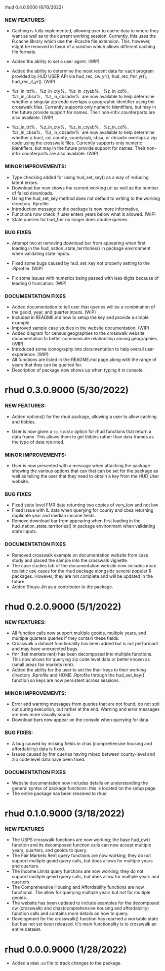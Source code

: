 rhud 0.4.0.9000 (6/10/2022)

### NEW FEATURES:
  
  * Caching is fully implemented, allowing user to cache data to where they 
    want as well as to the current working session. Currently, this uses the 
    R.cache library which use the .Rcache file extension. This, however, might
    be removed in favor of a solution which allows different caching file 
    formats.
    
  * Added the ability to set a user agent. (WIP)
    
  * Added the ability to determine the most recent data for each program 
    provided by HUD USER API via hud_rec_cw_yr(), hud_rec_fmr_yr(), 
    hud_rec_il_yr().
    (WIP)
    
  * %z_in_trt%`, `%z_in_cty%`, `%z_in_ctysb%`, `%z_in_cd%`, `%z_in_cbsa%`, `%z_in_cbsadiv%`
    are now available to help determine whether a singular zip code overlaps
    a geographic identifier using the crosswalk files. Currently supports only
    numeric identifiers, but may in the future provide support for names. Their
    non-infix counterparts are also available.
    (WIP)
    
  * %z_in_trt%`, `%z_in_cty%`, `%z_in_ctysb%`, `%z_in_cd%`, `%z_in_cbsa%`, `%z_in_cbsadiv%`
    are now available to help determine whether a tract, cd, county, countysub,
    cbsa, or cbsadiv overlaps a zip code using the crosswalk files. Currently 
    supports only numeric identifiers, but may in the future provide support 
    for names. Their non-infix counterparts are also available. (WIP)
  
### MINOR IMPROVEMENTS:

  * Type checking added for using hud_set_key() as a way of reducing 
  latent errors.
  * Download bar now shows the current working url as well as the 
  number of failed downloads. 
  * Using the hud_set_key method does not default to writing to the working 
  directory .Rprofile.
  * Introduction message to the package is now more informative.
  * Functions now check if user enters years below what is allowed. (WIP)
  * State queries for hud_fmr no longer does double queries.
  
### BUG FIXES

  * Attempt two at removing download bar from appearing when first
  loading in the  hud_nation_state_territories() in package environment when
  validating state inputs. 
  
  * Fixed some bugs caused by hud_set_key not properly setting to the .Rprofile.
  (WIP)
  
  * Fix some issues with numerics being passed with less digits because of
  leading 0 truncation. (WIP)
  
### DOCUMENTATION FIXES
  
  * Added documentation to tell user that queries will be a combination of the 
  geoid, year, and quarter inputs. (WIP)
  * Included in README.md how to setup the key and provide a simple example.
  * Improved sample case studies in the website documentation. (WIP)
  * Added diagram for census geographies to the crosswalk website documentation
  to better communicate relationship among geographies. (WIP)
  * Introduced some iconography into documentation to help 
  overall user experience.  (WIP)
  * All functions are listed in the README.md page along with the range of years
  that they can be queried for.
  * Description of package now shows up when typing it in console.
  
rhud 0.3.0.9000 (5/30/2022)
============================

### NEW FEATURES:

  * Added options() for the rhud package, allowing a user to allow caching and 
  tibbles. 
   
  * User is now given a `to_tibble` option for rhud functions that return a
  data frame. This allows them to get tibbles rather than data frames as the type
  of data returned. 
  
### MINOR IMPROVEMENTS:

  * User is now presented with a message when attaching the package 
  showing the various options that can that can be set for the package as
  well as telling the user that they need to obtain a key from the HUD User
  website. 

### BUG FIXES

  * Fixed state level FMR data returning two copies of very_low and not low
  * Fixed issue with IL data when querying for county and cbsa returning 
  duplicate year and median income fields. 
  * Remove download bar from appearing when first loading in the 
  hud_nation_state_territories() in package environment when validating
  state inputs. 
  
### DOCUMENTATION FIXES

  * Removed crosswalk example on documentation website from case study and 
  placed the sample into the crosswalk vignette. 
  * The case studies tab of the documentation website now includes more 
  realistic use cases for the rhud package alongside several popular R packages.
  However, they are not complete and will be updated in the future. 
  * Added Shuyu Jin as a contributor to the package. 
  

rhud 0.2.0.9000 (5/1/2022)
============================

### NEW FEATURES:

  * All function calls now support multiple geoids, multiple years,
    and multiple quarters queries if they contain these fields.
  * Crosswalk a dataset functionality has been added but is not performant 
    and may have unexpected bugs.
  * fmr (fair markets rent) has been decomposed into
    multiple functions. This now allows for 
    querying zip code level data or better known as
    (small areas fair markets rent).
  * Added the ability for the user to set the their keys to their working
    directory .Rprofile and HOME .Rprofile through the hud_set_key() function 
    so keys are now persistent across sessions.
  
### MINOR IMPROVEMENTS:

  * Error and warning messages from queries that are not found, 
    do not spit out during execution, but rather at the end. Warning and
    error messages are now more visually sound.
  * Download bars now appear on the console when querying for data.

### BUG FIXES:

  * A bug caused by missing fields in chas 
    (comprehensive housing and affordability) data is fixed.
  * Issues caused by fmr queries having mixed between county-level and 
    zip code level data have been fixed.

### DOCUMENTATION FIXES

  * Website documentation now includes details on understanding the general syntax
    of package functions: this is located on the setup page.
  * The entire package has been renamed to rhud


rhud 0.1.0.9000 (3/18/2022)
=============================

### NEW FEATURES

  * The USPS crosswalk functions are now working; the base hud_cw() function 
  and its decomposed function calls can now accept multiple years, quarters,
  and geoids to query.
  * The Fair Markets Rent query functions are now working; they do not support
  multiple geoid query calls, but does allows for multiple years and quarters.
  * The Income Limits query functions are now working; they do not support
  multiple geoid query calls, but does allow for multiple years and quarters.
  * The Comprehensive Housing and Affordability functions are now functional.
  The allow for querying multiple years but not for multiple geoids. 
  * The website has been updated to include examples for the decomposed cw
  (crosswalk) and chas(comprehensive housing and affordability) function calls
  and contains more details on how to query.
  * Development for the crosswalk() function has reached a workable state 
  but has not yet been released. It's main functionality is to crosswalk 
  an entire dataset.

rhud 0.0.0.9000 (1/28/2022)
=============================
  
  * Added a `NEWS.md` file to track changes to the package.
